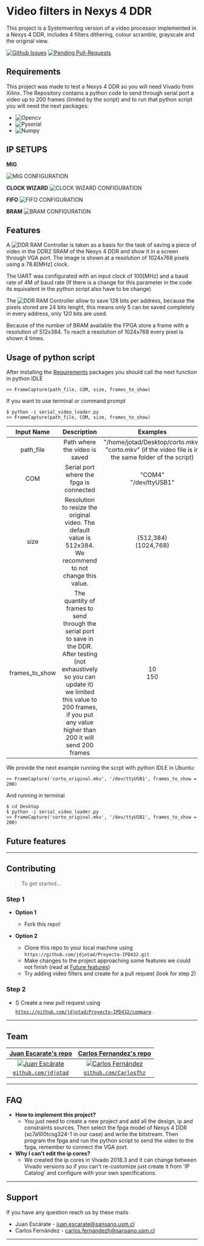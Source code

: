 # Video filters in Nexys 4 DDR
This project is a Systemverilog version of a video processor implemented in a Nexys 4 DDR, includes 4 filters dithering, colour scramble, grayscale and the original view. 


[![Github Issues](http://githubbadges.herokuapp.com/badges/badgerbadgerbadger/issues.svg?style=flat-square)](https://github.com/jdjotad/Proyecto-IPD432/issues) [![Pending Pull-Requests](http://githubbadges.herokuapp.com/badges/badgerbadgerbadger/pulls.svg?style=flat-square)](https://github.com/jdjotad/Proyecto-IPD432/pulls)


## Requirements
This project was made to test a Nexys 4 DDR so you will need Vivado from Xilinx. The Repository contains a python code to send through serial port a video up to 200 frames (limited by the script) and to run that python script you will need the next packages:
- ![Opencv](https://pypi.org/project/opencv-python/)
- ![Pyserial](https://github.com/pyserial/pyserial)
- ![Numpy](https://pypi.org/project/numpy/#description)

## IP SETUPS

**MIG**

![MIG CONFIGURATION](https://media.giphy.com/media/6bdgAV09dlkrvjyTYF/source.gif)

**CLOCK WIZARD**
![CLOCK WIZARD CONFIGURATION](https://media.giphy.com/media/1k4UyXgV2xXdIqIiOH/source.gif)

**FIFO**
![FIFO CONFIGURATION](https://media.giphy.com/media/d2rx2izw91WvNhxTL1/source.gif)

**BRAM**
![BRAM CONFIGURATION](https://media.giphy.com/media/dYiUno2wfqnDN2onu9/source.gif)

## Features

A ![DDR RAM Controller](https://github.com/alonsorb/ddr-ram-controller-mig) is taken as a basis for the task of saving a piece of video in the DDR2 SRAM of the Nexys 4 DDR and show it in a screen through VGA port. The image is shown at a resolution of 1024x768 pixels using a 78.8[MHz] clock.  

The UART was configurated with an input clock of 100[MHz] and a baud rate of 4M of baud rate (If there is a change for this parameter in the code its equivalent in the python script also have to be change)

The ![DDR RAM Controller](https://github.com/alonsorb/ddr-ram-controller-mig) allow to save 128 bits per address, because the pixels stored are 24 bits lenght, this means only 5 can be saved completely in every address, only 120 bits are used.

Because of the number of BRAM available the FPGA store a frame with a resolution of 512x384. To reach a resolution of 1024x768 every pixel is shown 4 times.


## Usage of python script
After installing the [Requirements](#requirements) packages you should call the next function in python IDLE 
```shell
>> FrameCapture(path_file, COM, size, frames_to_show)
```
If you want to use terminal or command prompt
```shell
$ python -i serial_video_loader.py
>> FrameCapture(path_file, COM, size, frames_to_show)
```

|Input Name|Description|Examples|
|:------------:|:---------:|:-------------:|
|path_file|Path where the video is saved|"/home/jotad/Desktop/corto.mkv"<br>"corto.mkv" (if the video file is in the same folder of the script)|
|COM|Serial port where the fpga is connected|"COM4"<br>"/dev/ttyUSB1"|
|size|Resolution to resize the original video. The default value is 512x384. We recommend to not change this value.|(512,384)<br>(1024,768)|
|frames_to_show|The quantity of frames to send through the serial port to save in the DDR. After testing (not exhaustively so you can update it) we limited this value to 200 frames, if you put any value higher than 200 it will send 200 frames|10<br>150|

We provide the next example running the scrpt with python IDLE in Ubuntu:
```shell
>> FrameCapture('corto_original.mkv', '/dev/ttyUSB1', frames_to_show = 200)
```
And running in terminal
```shell
$ cd Desktop
$ python -i serial_video_loader.py
>> FrameCapture('corto_original.mkv', '/dev/ttyUSB1', frames_to_show = 200)
```
## Future features

---

## Contributing

> To get started...

### Step 1

- **Option 1**
    - Fork this repo!

- **Option 2**
    - Clone this repo to your local machine using `https://github.com/jdjotad/Proyecto-IPD432.git`
    - Make changes to the project approaching some features we could not finish (read at [Future features](#future-features))
    - Try adding video filters and create for a pull request (look for step 2)
    

### Step 2

- 🔃 Create a new pull request using <a href="https://github.com/jdjotad/Proyecto-IPD432/compare" target="_blank">`https://github.com/jdjotad/Proyecto-IPD432/compare`</a>.

---

## Team


| <a href="https://github.com/jdjotad" target="_blank">**Juan Escarate's repo**</a> | <a href="https://github.com/Carlosfhz" target="_blank">**Carlos Fernandez's repo**</a> | 
| :---: |:---:|
| [![Juan Escárate](https://github.com/github.png?size=40)](https://github.com/jdjotad)    | [![Carlos Fernández](https://github.com/github.png?size=40)](https://github.com/Carlosfhz) |
| <a href="https://github.com/jdjotad" target="_blank">`github.com/jdjotad`</a> | <a href="https://github.com/Carlosfhz" target="_blank">`github.com/Carlosfhz`</a> |


---

## FAQ

- **How to implement this project?**
    - You just need to create a new project and add all the design, ip and constraints sources. Then select the fpga model of Nexys 4 DDR (xc7a100tcsg324-1 in our case) and write the bitstream. Then program the fpga and run the python script to send the video to the fpga, remember to connect the VGA port.
- **Why I can't edit the ip cores?**
    - We created the ip cores in Vivado 2018.3 and it can change between Vivado versions so if you can't re-customize just create it from 'IP Catalog' and configure with your own specifications.

---

## Support

If you have any question reach us by these mails

- Juan Escárate - juan.escarate@sansano.usm.cl
- Carlos Fernández - carlos.fernandezh@sansano.usm.cl

---
